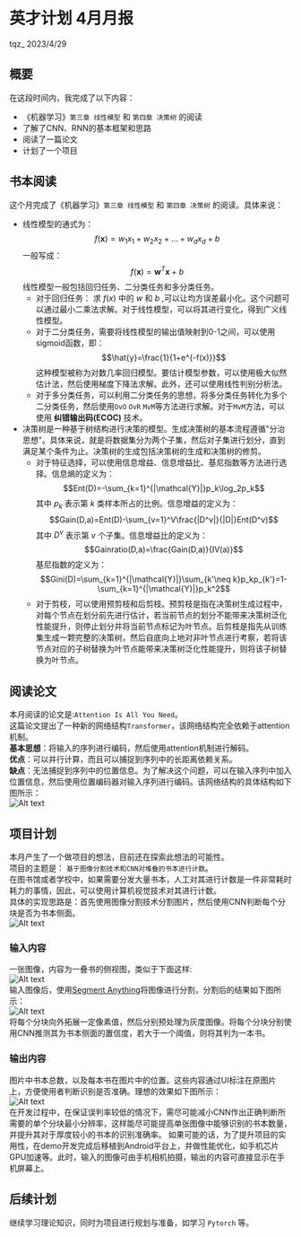# **英才计划 4月月报**
tqz_ 2023/4/29
## **概要**
在这段时间内，我完成了以下内容：
- 《机器学习》`第三章 线性模型` 和 `第四章 决策树` 的阅读
- 了解了CNN、RNN的基本框架和思路
- 阅读了一篇论文
- 计划了一个项目
## **书本阅读**
这个月完成了《机器学习》`第三章 线性模型` 和 `第四章 决策树` 的阅读。具体来说：
- 线性模型的通式为：
$$f(\boldsymbol{x}) = w_1x_1+w_2x_2+\ldots+w_dx_d+b$$
一般写成：
$$f(\boldsymbol{x})=\boldsymbol{w}^T\boldsymbol{x}+b$$
线性模型一般包括回归任务、二分类任务和多分类任务。
  - 对于回归任务：
求 
$f(x)$
中的 
$w$
和
$b$
,可以让均方误差最小化。这个问题可以通过最小二乘法求解。对于线性模型，可以将其进行变化，得到广义线性模型。
  - 对于二分类任务，需要将线性模型的输出值映射到0-1之间，可以使用sigmoid函数，即：
$$\hat{y}=\frac{1}{1+e^{-f(x)}}$$
这种模型被称为对数几率回归模型。要估计模型参数，可以使用极大似然估计法，然后使用梯度下降法求解。此外，还可以使用线性判别分析法。
  - 对于多分类任务，可以利用二分类任务的思想，将多分类任务转化为多个二分类任务，然后使用`OvO` `OvR` `MvM`等方法进行求解。对于`MvM`方法，可以使用 **纠错输出码(ECOC)** 技术。
- 决策树是一种基于树结构进行决策的模型。生成决策树的基本流程遵循"分治思想"。具体来说，就是将数据集分为两个子集，然后对子集进行划分，直到满足某个条件为止。决策树的生成包括决策树的生成和决策树的修剪。
  - 对于特征选择，可以使用信息增益、信息增益比、基尼指数等方法进行选择。信息熵的定义为：
$$Ent(D)=-\sum_{k=1}^{|\mathcal{Y}|}p_k\log_2p_k$$
其中
$p_k$
表示第
$k$
类样本所占的比例。信息增益的定义为：
$$Gain(D,a)=Ent(D)-\sum_{v=1}^V\frac{|D^v|}{|D|}Ent(D^v)$$
其中
$D^v$
表示第
$v$
个子集。信息增益比的定义为：
$$Gainratio(D,a)=\frac{Gain(D,a)}{IV(a)}$$
基尼指数的定义为：
$$Gini(D)=\sum_{k=1}^{|\mathcal{Y}|}\sum_{k'\neq k}p_kp_{k'}=1-\sum_{k=1}^{|\mathcal{Y}|}p_k^2$$
  - 对于剪枝，可以使用预剪枝和后剪枝。预剪枝是指在决策树生成过程中，对每个节点在划分前先进行估计，若当前节点的划分不能带来决策树泛化性能提升，则停止划分并将当前节点标记为叶节点。后剪枝是指先从训练集生成一颗完整的决策树，然后自底向上地对非叶节点进行考察，若将该节点对应的子树替换为叶节点能带来决策树泛化性能提升，则将该子树替换为叶节点。
## **阅读论文**
本月阅读的论文是:`Attention Is All You Need`。  
这篇论文提出了一种新的网络结构`Transformer`，该网络结构完全依赖于attention机制。  
**基本思想**：将输入的序列进行编码，然后使用attention机制进行解码。  
**优点**：可以并行计算，而且可以捕捉到序列中的长距离依赖关系。  
**缺点**：无法捕捉到序列中的位置信息。为了解决这个问题，可以在输入序列中加入位置信息，然后使用位置编码器对输入序列进行编码。该网络结构的具体结构如下图所示：  
![Alt text](img-4/img.jpg)
## **项目计划**
本月产生了一个做项目的想法，目前还在探索此想法的可能性。    
项目的主题是： `基于图像分割技术和CNN对堆叠的书本进行计数`。    
在图书馆或者学校中，如果需要分发大量书本，人工对其进行计数是一件非常耗时耗力的事情，因此，可以使用计算机视觉技术对其进行计数。  
具体的实现思路是：首先使用图像分割技术分割图片，然后使用CNN判断每个分块是否为书本侧面。  
![Alt text](img-4/img2.jpg)
### **输入内容**
一张图像，内容为一叠书的侧视图，类似于下面这样:  
![Alt text](img-4/img3.webp)  
输入图像后，使用[Segment Anything](https://github.com/facebookresearch/segment-anything)将图像进行分割，分割后的结果如下图所示：  
![Alt text](img-4/img5.jpg)  
将每个分块向外拓展一定像素值，然后分别预处理为灰度图像。将每个分块分别使用CNN推测其为书本侧面的置信度，若大于一个阈值，则将其判为一本书。
### **输出内容**
图片中书本总数，以及每本书在图片中的位置。这些内容通过UI标注在原图片上，方便使用者判断识别是否准确。理想的效果如下图所示：  
![Alt text](img-4/img4.jpg)  
在开发过程中，在保证误判率较低的情况下，需尽可能减小CNN作出正确判断所需要的单个分块最小分辨率，这样能尽可能提高单张图像中能够识别的书本数量，并提升其对于厚度较小的书本的识别准确率。
如果可能的话，为了提升项目的实用性，在demo开发完成后移植到Android平台上，并做性能优化，如手机芯片GPU加速等。此时，输入的图像可由手机相机拍摄，输出的内容可直接显示在手机屏幕上。
## **后续计划**
继续学习理论知识，同时为项目进行规划与准备，如学习 `Pytorch` 等。

